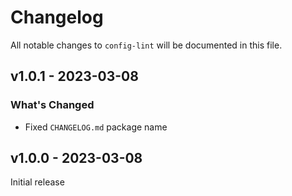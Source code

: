 # Changelog

All notable changes to `config-lint` will be documented in this file.

## v1.0.1 - 2023-03-08

### What's Changed

- Fixed `CHANGELOG.md` package name

## v1.0.0 - 2023-03-08

Initial release
